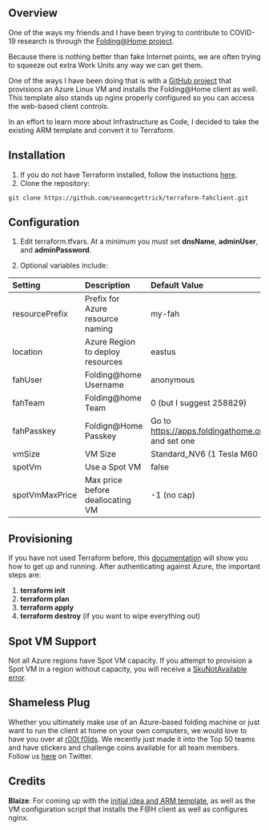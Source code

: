 ## Overview
One of the ways my friends and I have been trying to contribute to COVID-19 research is through the [Folding@Home project](https://foldingathome.org/).  

Because there is nothing better than fake Internet points, we are often trying to squeeze out extra Work Units any way we can get them.  

One of the ways I have been doing that is with a [GitHub project](https://github.com/theonemule/fahclient-azure-vm) that provisions an Azure Linux VM and installs the Folding@Home client as well.  This template also stands up nginx properly configured so you can access the web-based client controls.

In an effort to learn more about Infrastructure as Code, I decided to take the existing ARM template and convert it to Terraform.

## Installation
1) If you do not have Terraform installed, follow the instuctions [here](https://www.terraform.io/downloads.html).
2) Clone the repository:

  `git clone https://github.com/seanmcgettrick/terraform-fahclient.git`

## Configuration
1) Edit terraform.tfvars.  At a minimum you must set **dnsName**, **adminUser**, and **adminPassword**. 

2) Optional variables include:

|Setting|Description|Default Value
|:--|:--|:--|
|resourcePrefix|Prefix for Azure resource naming|my-fah|
|location|Azure Region to deploy resources|eastus|
|fahUser|Folding@home Username|anonymous|
|fahTeam|Folding@home Team|0 (but I suggest 258829)|
|fahPasskey|Foldign@Home Passkey|Go to https://apps.foldingathome.org/getpasskey and set one|
|vmSize|VM Size|Standard_NV6 (1 Tesla M60 GPU)|
|spotVm|Use a Spot VM|false|
|spotVmMaxPrice|Max price before deallocating VM|-1 (no cap)|

## Provisioning
If you have not used Terraform before, this [documentation](https://docs.microsoft.com/en-us/azure/developer/terraform/get-started-powershell) will show you how to get up and running.  After authenticating against Azure, the important steps are:
1) **terraform init**
2) **terraform plan**
3) **terraform apply**
4) **terraform destroy** (if you want to wipe everything out)

## Spot VM Support
Not all Azure regions have Spot VM capacity.  If you attempt to provision a Spot VM in a region without capacity, you will receive a [SkuNotAvailable error](https://docs.microsoft.com/en-us/azure/virtual-machines/error-codes-spot).

## Shameless Plug
Whether you ultimately make use of an Azure-based folding machine or just want to run the client at home on your own computers, we would love to have you over at [r00t f0lds](https://folding.extremeoverclocking.com/team_summary.php?s=&t=258829).  We recently just made it into the Top 50 teams and have stickers and challenge coins available for all team members.  Follow us [here](https://twitter.com/r00t0wns/) on Twitter.


## Credits
**Blaize**: For coming up with the [initial idea and ARM template](https://github.com/theonemule/fahclient-azure-vm), as well as the VM configuration script that installs the F@H client as well as configures nginx.

